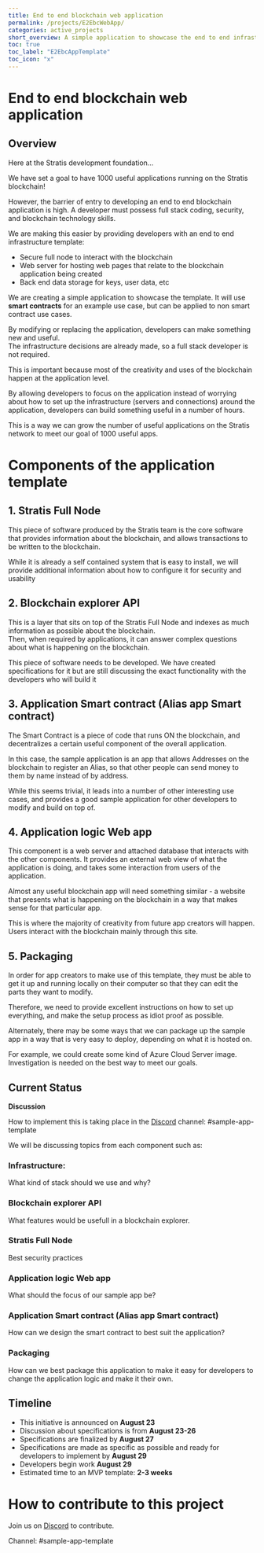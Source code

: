 ```yaml
---
title: End to end blockchain web application
permalink: /projects/E2EbcWebApp/
categories: active_projects
short_overview: A simple application to showcase the end to end infrastructure template for a blockchain web application
toc: true
toc_label: "E2EbcAppTemplate"
toc_icon: "x"
---
```

End to end blockchain web application
==

Overview
--
 

Here at the Stratis development foundation…

We have set a goal to have 1000 useful applications running on the Stratis blockchain!

   However, the barrier of entry to developing an end to end blockchain application is high.
   A developer must possess full stack coding, security, and blockchain technology skills.  

We are making this easier by providing developers with an end to end infrastructure template:

  * Secure full node to interact with the blockchain
  * Web server for hosting web pages that relate to the blockchain application being created
  * Back end data storage for keys, user data, etc
  
  We are creating a simple application to showcase the template.
    It will use **smart contracts** for an example use case, but can be applied to non smart contract use cases.

By modifying or replacing the application, developers can make something new and useful.  
The infrastructure decisions are already made, so a full stack developer is not required.  

This is important because most of the creativity and uses of the blockchain happen at the application level. 

By allowing developers to focus on the application instead of worrying about how to set up the infrastructure (servers and connections) around the application, developers can build something useful in a number of hours.  

This is a way we can grow the number of useful applications on the Stratis network to meet our goal of 1000 useful apps.

Components of the application template 
====

## 1. Stratis Full Node

This piece of software produced by the Stratis team is the core software that provides information about the blockchain, and allows transactions to be written to the blockchain.

While it is already a self contained system that is easy to install, we will provide additional information about how to configure it for security and usability

## 2. Blockchain explorer API
    
This is a layer that sits on top of the Stratis Full Node and indexes as much information as possible about the blockchain.  
Then, when required by applications, it can answer complex questions about what is happening on the blockchain.  
       
This piece of software needs to be developed. We have created specifications for it but are still discussing the exact functionality with the developers who will build it
## 3. Application Smart contract (Alias app Smart contract)
       
The Smart Contract is a piece of code that runs ON the blockchain, and decentralizes a certain useful component of the overall application.
       
In this case, the sample application is an app that allows Addresses on the blockchain to register an Alias, so that other people can send money to them by name instead of by address. 

While this seems trivial, it leads into a number of other interesting use cases, and provides a good sample application for other developers to modify and build on top of.  


## 4. Application logic Web app
    
This component is a web server and attached database that interacts with the other components. It provides an external web view of what the application is doing, and takes some interaction from users of the application.
    
Almost any useful blockchain app will need something similar - a website that presents what is happening on the blockchain in a way that makes sense for that particular app.

This is where the majority of creativity from future app creators will happen. Users interact with the blockchain mainly through this site.

## 5. Packaging
    
In order for app creators to make use of this template, they must be able to get it up and running locally on their computer so that they can edit the parts they want to modify.
    
Therefore, we need to provide excellent instructions on how to set up everything, and make the setup process as idiot proof as possible.
    
Alternately, there may be some ways that we can package up the sample app in a way that is very easy to deploy, depending on what it is hosted on. 

For example, we could create some kind of Azure Cloud Server image. Investigation is needed on the best way to meet our goals.

## Current Status

**Discussion** 

How to implement this is taking place in the [Discord](/discord/) channel: #sample-app-template 

We will be discussing topics from each component such as:

### Infrastructure:
What kind of stack should we use and why?

### Blockchain explorer API
What features would be usefull in a blockchain explorer. 

### Stratis Full Node
Best security practices

### Application logic Web app
What should the focus of our sample app be? 

### Application Smart contract (Alias app Smart contract)
How can we design the smart contract to best suit the application? 

### Packaging

   How can we best package this application to make it easy for developers to change the application logic and make it their own.   


## Timeline

  * This initiative is announced on **August 23**
  * Discussion about specifications is from **August 23-26**
  * Specifications are finalized by **August 27**
  * Specifications are made as specific as possible and ready for developers to implement by **August 29**
  * Developers begin work **August 29**
  * Estimated time to an MVP template: **2-3 weeks**

# How to contribute to this project

Join us on [Discord](/discord/) to contribute.

Channel: #sample-app-template



